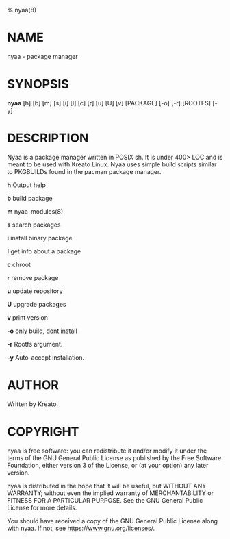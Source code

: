 % nyaa(8)

# NAME
nyaa - package manager

# SYNOPSIS
**nyaa** [h] [b] [m] [s] [i] [I] [c] [r] [u] [U] [v] [PACKAGE] [-o] [-r] [ROOTFS] [-y]

# DESCRIPTION
Nyaa is a package manager written in POSIX sh. It is under 400> LOC and is meant to be used with Kreato Linux.
Nyaa uses simple build scripts similar to PKGBUILDs found in the pacman package manager.

**h**
    Output help

**b**
    build package

**m**
    nyaa_modules(8)

**s**
    search packages

**i**
    install binary package

**I**
    get info about a package

**c**
    chroot

**r** 
    remove package

**u**
    update repository

**U**
    upgrade packages

**v**
    print version

**-o**
    only build, dont install

**-r**
    Rootfs argument.

**-y**
    Auto-accept installation.

# AUTHOR
Written by Kreato.

# COPYRIGHT
nyaa is free software: you can redistribute it and/or modify
it under the terms of the GNU General Public License as published by
the Free Software Foundation, either version 3 of the License, or
(at your option) any later version.

nyaa is distributed in the hope that it will be useful,
but WITHOUT ANY WARRANTY; without even the implied warranty of
MERCHANTABILITY or FITNESS FOR A PARTICULAR PURPOSE.  See the
GNU General Public License for more details.

You should have received a copy of the GNU General Public License
along with nyaa.  If not, see <https://www.gnu.org/licenses/>.
